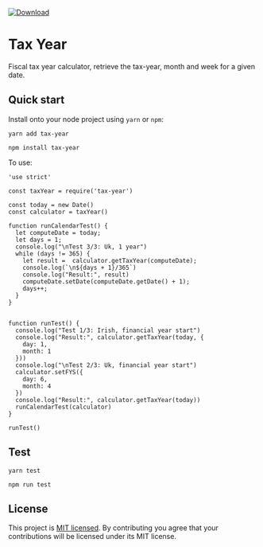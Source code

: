 [![Download](https://img.shields.io/npm/dt/tax-year.svg)](https://www.npmjs.com/package/tax-year)
# Tax Year
Fiscal tax year calculator, retrieve the tax-year, month and week for a given date.

## Quick start

Install onto your node project using `yarn` or `npm`:

```
yarn add tax-year
```

```
npm install tax-year
```

To use:

```
'use strict'

const taxYear = require('tax-year')

const today = new Date()
const calculator = taxYear()

function runCalendarTest() {
  let computeDate = today;
  let days = 1;
  console.log("\nTest 3/3: Uk, 1 year")
  while (days != 365) {
    let result =  calculator.getTaxYear(computeDate);
    console.log(`\n${days + 1}/365`)
    console.log("Result:", result)
    computeDate.setDate(computeDate.getDate() + 1);
    days++;
  }
}


function runTest() {
  console.log("Test 1/3: Irish, financial year start")
  console.log("Result:", calculator.getTaxYear(today, {
    day: 1,
    month: 1
  }))
  console.log("\nTest 2/3: Uk, financial year start")
  calculator.setFYS({
    day: 6,
    month: 4
  })
  console.log("Result:", calculator.getTaxYear(today))
  runCalendarTest(calculator)
}

runTest()
```


## Test

```
yarn test
```

```
npm run test
```

## License

This project is [MIT licensed](./LICENSE). By contributing you agree that your contributions will be licensed under its
MIT license.
